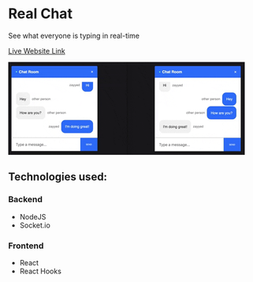 
# Real Chat

See what everyone is typing in real-time

[Live Website Link](https://real-chat-757a0.firebaseapp.com/)

![gif of Real Chat](realchat.gif) 



## Technologies used:

### Backend
* NodeJS
* Socket.io


### Frontend
* React
* React Hooks






